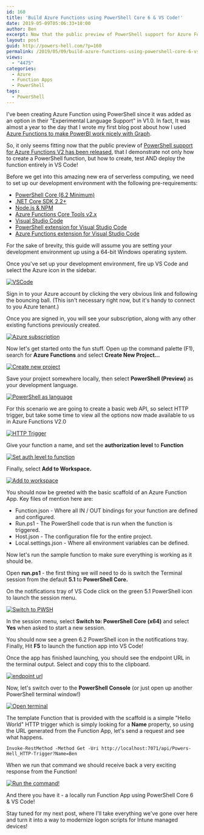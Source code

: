 ```yaml
---
id: 160
title: 'Build Azure Functions using PowerShell Core 6 & VS Code!'
date: 2019-05-09T05:06:33+10:00
author: Ben
excerpt: Now that the public preview of PowerShell support for Azure Functions V2 has been released, it only seems fitting that I demonstrate not only how to create a PowerShell function app, but how to create, test AND deploy the function entirely in VS Code!
layout: post
guid: http://powers-hell.com/?p=160
permalink: /2019/05/09/build-azure-functions-using-powershell-core-6-vs-code/
views:
  - "4475"
categories:
  - Azure
  - Function Apps
  - PowerShell
tags:
  - PowerShell
---
```

I've been creating Azure Function using PowerShell since it was added as an option in their "Experimental Language Support" in V1.0. In fact, It was almost a year to the day that I wrote my first blog post about how I used [Azure Functions to make PowerBI work nicely with Graph](http://powers-hell.com/2018/05/15/working-with-graphapi-powerbi-the-easy-way/).

<!--more-->

So, it only seems fitting now that the public preview of [PowerShell support for Azure Functions V2 has been released](https://devblogs.microsoft.com/powershell/public-preview-of-powershell-in-azure-functions-2-x/), that I demonstrate not only how to create a PowerShell function, but how to create, test AND deploy the function entirely in VS Code!

Before we get into this amazing new era of serverless computing, we need to set up our development environment with the following pre-requirements:

* [PowerShell Core (6.2 Minimum)](https://github.com/PowerShell/PowerShell/releases/download/v6.2.0/PowerShell-6.2.0-win-x64.msi)
* [.NET Core SDK 2.2+](https://www.microsoft.com/net/download)
* [Node.js & NPM](https://nodejs.org/en/download/)
* [Azure Functions Core Tools v2.x](https://docs.microsoft.com/en-us/azure/azure-functions/functions-run-local#v2)
* [Visual Studio Code](https://code.visualstudio.com/) [](https://code.visualstudio.com/)
* [PowerShell extension for Visual Studio Code](https://marketplace.visualstudio.com/items?itemName=ms-vscode.PowerShell)
* [Azure Functions extension for Visual Studio Code](https://marketplace.visualstudio.com/items?itemName=ms-azuretools.vscode-azurefunctions)

For the sake of brevity, this guide will assume you are setting your development environment up using a 64-bit Windows operating system.

Once you've set up your development environment, fire up VS Code and select the Azure icon in the sidebar.

[![VSCode](/assets/images/2019/05/Snag_33ca9090.png)](/assets/images/2019/05/Snag_33ca9090.png "VSCode")

Sign in to your Azure account by clicking the very obvious link and following the bouncing ball. (This isn't necessary right now, but it's handy to connect to you Azure tenant.)

Once you are signed in, you will see your subscription, along with any other existing functions previously created.

[![Azure subscription](/assets/images/2019/05/Snag_33d1dde3.png)](/assets/images/2019/05/Snag_33d1dde3.png "Azure subscription")

Now let's get started onto the fun stuff. Open up the command palette (F1), search for **Azure Functions** and select **Create New Project&#8230;**

[![Create new project](/assets/images/2019/05/Snag_33d35030.png)](/assets/images/2019/05/Snag_33d35030.png "Create new project")

Save your project somewhere locally, then select **PowerShell (Preview)** as your development language.

[![PowerShell as language](/assets/images/2019/05/Snag_33d46fe8.png)](/assets/images/2019/05/Snag_33d46fe8.png "PowerShell as language")

For this scenario we are going to create a basic web API, so select HTTP trigger, but take some time to view all the options now made available to us in Azure Functions V2.0

[![HTTP Trigger](/assets/images/2019/05/Snag_33d5af3e.png)](/assets/images/2019/05/Snag_33d5af3e.png "HTTP Trigger")

Give your function a name, and set the **authorization level** to **Function**

[![Set auth level to function](/assets/images/2019/05/Snag_33d6a0a3.png)](/assets/images/2019/05/Snag_33d6a0a3.png "Set auth level to function")

Finally, select **Add to Workspace.**

[![Add to workspace](/assets/images/2019/05/Snag_33d76a2d.png)](/assets/images/2019/05/Snag_33d76a2d.png "Add to workspace")

You should now be greeted with the basic scaffold of an Azure Function App. Key files of mention here are:

* Function.json - Where all IN / OUT bindings for your function are defined and configured.
* Run.ps1 - The PowerShell code that is run when the function is triggered.
* Host.json - The configuration file for the entire project.
* Local.settings.json - Where all environment variables can be defined.

Now let's run the sample function to make sure everything is working as it should be.

Open **run.ps1** - the first thing we will need to do is switch the Terminal session from the default **5.1** to **PowerShell Core.**

On the notifications tray of VS Code click on the green 5.1 PowerShell icon to launch the session menu.

[![Switch to PWSH](/assets/images/2019/05/Snag_33e109ec.png)](/assets/images/2019/05/Snag_33e109ec.png "Switch to PWSH")

In the session menu, select **Switch to: PowerShell Core (x64)** and select **Yes** when asked to start a new session.

You should now see a green 6.2 PowerShell icon in the notifications tray.
Finally, Hit **F5** to launch the function app into VS Code!

Once the app has finished launching, you should see the endpoint URL in the terminal output. Select and copy this to the clipboard.

[![endpoint url](/assets/images/2019/05/Snag_33e7ac68.png)](/assets/images/2019/05/Snag_33e7ac68.png "endpoint url")

Now, let's switch over to the **PowerShell Console** (or just open up another PowerShell terminal window!)

[![Open terminal](/assets/images/2019/05/Snag_33fbf75b.png)](/assets/images/2019/05/Snag_33fbf75b.png "Open terminal")

The template Function that is provided with the scaffold is a simple "Hello World" HTTP trigger which is simply looking for a **Name** property, so using the URL generated from the Function App, let's send a request and see what happens.

<pre class="wp-block-code"><code>Invoke-RestMethod -Method Get -Uri http://localhost:7071/api/Powers-Hell_HTTP-Trigger?Name=Ben</code></pre>

When we run that command we should receive back a very exciting response from the Function!

[![Run the command!](/assets/images/2019/05/Snag_34050019.png)](/assets/images/2019/05/Snag_34050019.png "Run the command!")

And there you have it - a locally run Function App using PowerShell Core 6 & VS Code!

Stay tuned for my next post, where I'll take everything we've gone over here and turn it into a way to modernize logon scripts for Intune managed devices!
